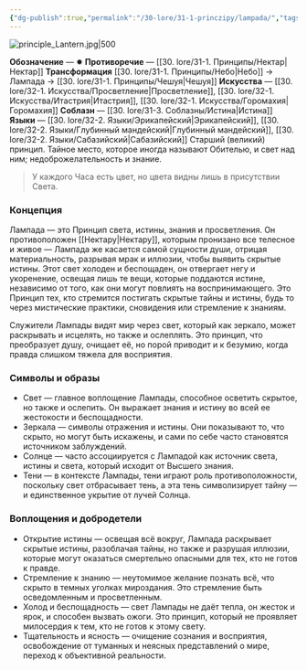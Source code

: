 ```yaml
---
{"dg-publish":true,"permalink":"/30-lore/31-1-princzipy/lampada/","tags":["незримое/принцип"]}
---
```


![principle_Lantern.jpg|500](/img/user/90.%20files/principle_Lantern.jpg)

**Обозначение** — ✹
**Противоречие** — [[30. lore/31-1. Принципы/Нектар\|Нектар]]
**Трансформация** [[30. lore/31-1. Принципы/Небо\|Небо]] → Лампада → [[30. lore/31-1. Принципы/Чешуя\|Чешуя]]
**Искусства** — [[30. lore/32-1. Искусства/Просветление\|Просветление]], [[30. lore/32-1. Искусства/Итастрия\|Итастрия]], [[30. lore/32-1. Искусства/Горомахия\|Горомахия]]
**Соблазн** — [[30. lore/31-3. Соблазны/Истина\|Истина]]
**Языки** — [[30. lore/32-2. Языки/Эрикапейский\|Эрикапейский]], [[30. lore/32-2. Языки/Глубинный мандейский\|Глубинный мандейский]], [[30. lore/32-2. Языки/Сабазийский\|Сабазийский]]
Старший (великий) принцип. Тайное место, которое иногда называют Обителью, и свет над ним; недоброжелательность и знание.

> У каждого Часа есть цвет, но цвета видны лишь в присутствии Света.
### Концепция
Лампада — это Принцип света, истины, знания и просветления. Он противоположен [[Нектару\|Нектару]], которым пронизано все телесное и живое — Лампада же касается самой сущности души, отрицая материальность, разрывая мрак и иллюзии, чтобы выявить скрытые истины. Этот свет холоден и беспощаден, он отвергает негу и укоренение, освещая лишь те вещи, которые поддаются истине, независимо от того, как они могут повлиять на воспринимающего. Это Принцип тех, кто стремится постигать скрытые тайны и истины, будь то через мистические практики, сновидения или стремление к знаниям.

Служители Лампады видят мир через свет, который как зеркало, может раскрывать и исцелять, но также и ослеплять. Это принцип, что преобразует душу, очищает её, но порой приводит и к безумию, когда правда слишком тяжела для восприятия.

### Символы и образы
- Свет — главное воплощение Лампады, способное осветить скрытое, но также и ослепить. Он выражает знания и истину во всей ее жестокости и беспощадности. 
- Зеркала — символы отражения и истины. Они показывают то, что скрыто, но могут быть искажены, и сами по себе часто становятся источником заблуждений.
- Солнце — часто ассоциируется с Лампадой как источник света, истины и света, который исходит от Высшего знания.
- Тени — в контексте Лампады, тени играют роль противоположности, поскольку свет отбрасывает тень, а эта тень символизирует тайну — и единственное укрытие от лучей Солнца.
### Воплощения и добродетели
- Открытие истины — освещая всё вокруг, Лампада раскрывает скрытые истины, разоблачая тайны, но также и разрушая иллюзии, которые могут оказаться смертельно опасными для тех, кто не готов к правде.
- Стремление к знанию — неутомимое желание познать всё, что скрыто в темных уголках мироздания. Это стремление быть осведомленным и просветленным.
- Холод и беспощадность — свет Лампады не даёт тепла, он жесток и ярок, и способен вызвать ожоги. Это принцип, который не проявляет милосердия к тем, кто не готов к этому свету.
- Тщательность и ясность — очищение сознания и восприятия, освобождение от туманных и неясных представлений о мире, переход к объективной реальности.

